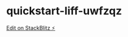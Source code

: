 # quickstart-liff-uwfzqz

[Edit on StackBlitz ⚡️](https://stackblitz.com/edit/quickstart-liff-uwfzqz)